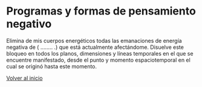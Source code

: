 # Programas y formas de pensamiento negativo
Elimina de mis cuerpos energéticos todas las emanaciones de energía negativa de ( ........ .) que está actualmente afectándome. Disuelve este bloqueo en todos los planos, dimensiones y líneas temporales en el que se encuentre manifestado, desde el punto y momento espaciotemporal en el cual se originó hasta este momento.

[Volver al inicio](../readme.md)
